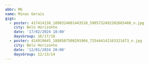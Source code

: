 ```yaml
---
abbr: MG
name: Minas Gerais
gigs:
  - poster: 417414138_1890324601443528_5905732492202683460_n.jpg
    city: Belo Horizonte
    date: '17/02/2024 18:00'
    daysGroup: 16/17/18
  - poster: 414919645_1888507508291904_725444142163321473_n.jpg
    city: Belo Horizonte
    date: '12/01/2024 20:00'
    daysGroup: 12/13/14
---
```


